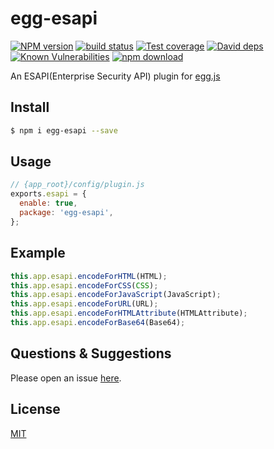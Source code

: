 # egg-esapi

[![NPM version][npm-image]][npm-url]
[![build status][travis-image]][travis-url]
[![Test coverage][codecov-image]][codecov-url]
[![David deps][david-image]][david-url]
[![Known Vulnerabilities][snyk-image]][snyk-url]
[![npm download][download-image]][download-url]

[npm-image]: https://img.shields.io/npm/v/egg-esapi.svg?style=flat-square
[npm-url]: https://npmjs.org/package/egg-esapi
[travis-image]: https://img.shields.io/travis/weihongyu12/egg-esapi.svg?style=flat-square
[travis-url]: https://travis-ci.org/weihongyu12/egg-esapi
[codecov-image]: https://img.shields.io/codecov/c/github/weihongyu12/egg-esapi.svg?style=flat-square
[codecov-url]: https://codecov.io/github/weihongyu12/egg-esapi?branch=master
[david-image]: https://img.shields.io/david/weihongyu12/egg-esapi.svg?style=flat-square
[david-url]: https://david-dm.org/eggjs/egg-esapi
[snyk-image]: https://snyk.io/test/npm/egg-esapi/badge.svg?style=flat-square
[snyk-url]: https://snyk.io/test/npm/egg-esapi
[download-image]: https://img.shields.io/npm/dm/egg-esapi.svg?style=flat-square
[download-url]: https://npmjs.org/package/egg-esapi

An ESAPI(Enterprise Security API) plugin for [egg.js](https://eggjs.org/)

## Install

```bash
$ npm i egg-esapi --save
```

## Usage

```js
// {app_root}/config/plugin.js
exports.esapi = {
  enable: true,
  package: 'egg-esapi',
};
```

## Example

```javascript
this.app.esapi.encodeForHTML(HTML);
this.app.esapi.encodeForCSS(CSS);
this.app.esapi.encodeForJavaScript(JavaScript);
this.app.esapi.encodeForURL(URL);
this.app.esapi.encodeForHTMLAttribute(HTMLAttribute);
this.app.esapi.encodeForBase64(Base64);
```

## Questions & Suggestions

Please open an issue [here](https://github.com/weihongyu12/egg-esapi/issues).

## License

[MIT](LICENSE)
